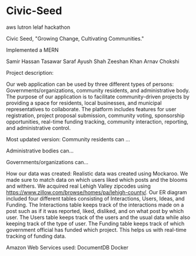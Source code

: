 # Civic-Seed
aws lutron lelaf hackathon

Civic Seed, "Growing Change, Cultivating Communities."

Implemented a MERN

Samir Hassan
Tasawar Saraf
Ayush Shah
Zeeshan Khan
Arnav Chokshi

Project description:

Our web application can be used by three different types of persons: Governments/organizations, community residents, and administrative body.
The purpose of our application is to facilitate community-driven projects by providing a space for residents, local businesses, and municipal representatives to collaborate. The platform includes features for user registration, project proposal submission, community voting, sponsorship opportunities, real-time funding tracking, community interaction, reporting, and administrative control.

Most updated version:
Community residents can …

Administrative bodies can…

Governments/organizations can…


How our data was created:
Realistic data was created using Mockaroo. We made sure to match data on which users liked which posts and the blooms and withers. We acquired real Lehigh Valley zipcodes using https://www.zillow.com/browse/homes/pa/lehigh-county/. Our ER diagram included four different tables consisting of Interactions, Users, Ideas, and Funding. 
The Interactions table keeps track of the interactions made on a post such as if it was reported, liked, disliked, and on what post by which user.
The Users table keeps track of the users and the usual data while also keeping track of the type of user.
The Funding table keeps track of which government official has funded which project. This helps us with real-time tracking of funding data.

Amazon Web Services used:
DocumentDB
Docker
